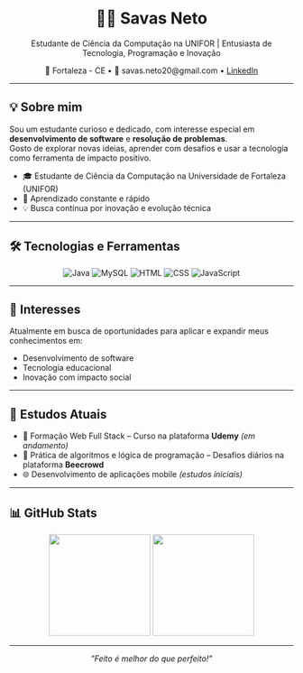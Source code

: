 <h1 align="center">👨‍💻 Savas Neto</h1>

<p align="center">
  Estudante de Ciência da Computação na UNIFOR | Entusiasta de Tecnologia, Programação e Inovação
</p>

<p align="center">
  📍 Fortaleza - CE • 📧 savas.neto20@gmail.com • 
  <a href="https://br.linkedin.com/in/savasneto" target="_blank">LinkedIn</a>
</p>

---

## 💡 Sobre mim

Sou um estudante curioso e dedicado, com interesse especial em **desenvolvimento de software** e **resolução de problemas**.  
Gosto de explorar novas ideias, aprender com desafios e usar a tecnologia como ferramenta de impacto positivo.

- 🎓 Estudante de Ciência da Computação na Universidade de Fortaleza (UNIFOR)  
- 🚀 Aprendizado constante e rápido  
- 💡 Busca contínua por inovação e evolução técnica  

---

## 🛠️ Tecnologias e Ferramentas

<div align="center">
  <img src="https://img.icons8.com/color/48/000000/java-coffee-cup-logo.png" alt="Java" title="Java"/>
  <img src="https://img.icons8.com/ios-filled/48/000000/mysql-logo.png" alt="MySQL" title="MySQL"/>
  <img src="https://img.icons8.com/color/48/html-5--v1.png" alt="HTML" title="HTML"/>
  <img src="https://img.icons8.com/color/48/css3.png" alt="CSS" title="CSS"/>
  <img src="https://img.icons8.com/color/48/javascript--v1.png" alt="JavaScript" title="JavaScript"/>
</div> 

---

## 🚀 Interesses

Atualmente em busca de oportunidades para aplicar e expandir meus conhecimentos em:

- Desenvolvimento de software  
- Tecnologia educacional  
- Inovação com impacto social  

---

## 🚧 Estudos Atuais

- 📱 Formação Web Full Stack – Curso na plataforma **Udemy** *(em andamento)*  
- 🧠 Prática de algoritmos e lógica de programação – Desafios diários na plataforma **Beecrowd**  
- 🌐 Desenvolvimento de aplicações mobile *(estudos iniciais)*  

---

## 📊 GitHub Stats

<div align="center">
  <img height="180em" src="https://github-readme-stats.vercel.app/api?username=savass33&show_icons=true&theme=dracula&include_all_commits=true&count_private=true"/>
  <img height="180em" src="https://github-readme-stats.vercel.app/api/top-langs/?username=savass33&layout=compact&langs_count=7&theme=dracula"/>
</div>

---

<p align="center">
  <i>"Feito é melhor do que perfeito!"</i>
</p>
